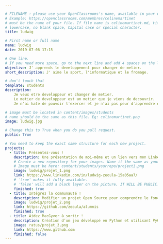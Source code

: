 ```yaml
---

# FILENAME : please use your OpenClassrooms's name, available in your url.
# Example: https://openclassrooms.com/membres/celinemartinet
# must be the name of your file. If file name is celinemartinet.md, title is celinemartinet.
# lowercase, no blank space, Capital case or special character.
title: ludwig

# First name or full name
name: ludwig
date: 2019-07-06 17:15

# One line.
# If you need more space, go to the next line and add 4 spaces on the left, as in 'description'.
objective: J' apprends le developpement pour changer de metier.
short_description: J' aime le sport, l'informatique et le fromage.

# don't touch that
template: students
description:
    Je veux etre developpeur et changer de metier.
    Le metier de developpeur est un metier que je viens de decouvrir.
    Je n'ai hate de pouvoir l'exercer et je n'ai pas peur d'apprendre de A a Z se metier.

# image must be located in content/images/students
# name should be the same as this file. Eg: celinemartinet.png
image: ludwig.jpg

# Change this to True when you do you pull request.
public: True

# You need to keep the exact same structure for each new project.
projects:
  - title: Présentez-vous !
    description: Une présentation de moi-même et un lien vers mon LinkedIn.
    # Create a new repository for your images. Name it the same as your nickname and profile picture.
    # Image must be here: content/students/yourrepo/project1.png
    image: ludwig/projet_1.png
    link: https://www.linkedin.com/in/ludwig-zeoula-15a05aa7/
    # 'true' makes it fully available.
    # 'false' will add a black layer on the picture. IT WILL BE PUBLIC!
    finished: true
  - title: Intégrez la communauté !
    description: Modifier un projet Open Source pour comprendre le fonctionnement de Git, de Github et des pull requests.
    image: ludwig/projet_2.png
    link: https://github.com/zeoula/alumnis
    finished: true
  - title: Aidez MacGyver à sortir !
    description: Création d’un jeu développé en Python et utilisant PyGame.
    image: ratus/projet_3.png
    link: https://www.github.com
    finished: false
---
```


